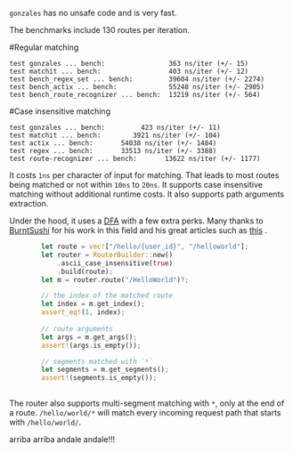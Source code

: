 `gonzales` has no unsafe code and is very fast.

The benchmarks include 130 routes per iteration.

#Regular matching
```
test gonzales ... bench:                363 ns/iter (+/- 15)
test matchit ... bench:                 403 ns/iter (+/- 12)
test bench_regex_set ... bench:         39604 ns/iter (+/- 2274)
test bench_actix ... bench:             55248 ns/iter (+/- 2905)
test bench_route_recognizer ... bench:  13219 ns/iter (+/- 564)
```

#Case insensitive matching
```
test gonzales ... bench:         423 ns/iter (+/- 11)
test matchit ... bench:        3921 ns/iter (+/- 104)
test actix ... bench:       54038 ns/iter (+/- 1484)
test regex ... bench:       33513 ns/iter (+/- 3388)
test route-recognizer ... bench:       13622 ns/iter (+/- 1177)
```

It costs `1ns` per character of input for matching.
That leads to most routes being matched or not within `10ns` to `20ns`.
It supports case insensitive matching without additional runtime costs.
It also supports path arguments extraction.

Under the hood, it uses a [DFA](https://en.wikipedia.org/wiki/Deterministic_finite_automaton) with a few extra perks.
Many thanks to [BurntSushi](https://github.com/BurntSushi) for his work in this field and his great articles such as [this](https://blog.burntsushi.net/transducers/) .

```rust
        let route = vec!["/hello/{user_id}", "/helloworld"];
        let router = RouterBuilder::new()
            .ascii_case_insensitive(true)
            .build(route);
        let m = router.route("/HelloWorld")?;

        // the index of the matched route
        let index = m.get_index();
        assert_eq!(1, index);
        
        // route arguments
        let args = m.get_args();
        assert!(args.is_empty());

        // segments matched with `*`
        let segments = m.get_segments();
        assert!(segments.is_empty());
        
```

The router also supports multi-segment matching with `*`, only at the end of a route.
`/hello/world/*` will match every incoming request path that starts with `/hello/world/`.

arriba arriba andale andale!!!